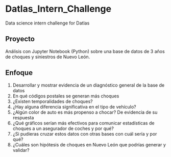 # Datlas_Intern_Challenge
Data science intern challenge for Datlas

## Proyecto
Análisis con Jupyter Notebook (Python) sobre una base de datos de 3 años de choques y siniestros de Nuevo León.

## Enfoque
1. Desarrollar y mostrar evidencia de un diagnóstico general de la base de datos
2. En qué códigos postales se generan más choques
3. ¿Existen temporalidades de choques?
4. ¿Hay alguna diferencia significativa en el tipo de vehículo?
5. ¿Algún color de auto es más propenso a chocar? De evidencia de su respuesta
6. ¿Qué gráficos serían más efectivos para comunicar estadísticas de choques a un asegurador de coches y por qué?
7. ¿Si pudieras cruzar estos datos con otras bases con cuál sería y por qué?
8. ¿Cuáles son hipótesis de choques en Nuevo León que podrías generar y validar?
